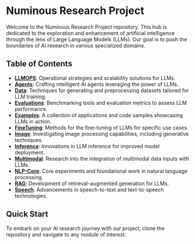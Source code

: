 # Numinous Research Project

Welcome to the Numinous Research Project repository. This hub is dedicated to the exploration and enhancement of artificial intelligence through the lens of Large Language Models (LLMs). Our goal is to push the boundaries of AI research in various specialized domains.

## Table of Contents

- **[LLMOPS](/LLMOPS/README.md)**: Operational strategies and scalability solutions for LLMs.
- **[Agents](/agents/README.md)**: Crafting intelligent AI agents leveraging the power of LLMs.
- **[Data](/data/README.md)**: Techniques for generating and preprocessing datasets tailored for LLM training.
- **[Evaluations](/evaluations/README.md)**: Benchmarking tools and evaluation metrics to assess LLM performance.
- **[Examples](/examples/README.md)**: A collection of applications and code samples showcasing LLMs in action.
- **[FineTuning](/finetuning/README.md)**: Methods for the fine-tuning of LLMs for specific use cases.
- **[Image](/image/README.md)**: Investigating image processing capabilities, including generative techniques.
- **[Inference](/inference/README.md)**: Innovations in LLM inference for improved model deployment.
- **[Multimodal](/multimodal/README.md)**: Research into the integration of multimodal data inputs with LLMs.
- **[NLP-Core](/nlp-core/README.md)**: Core experiments and foundational work in natural language processing.
- **[RAG](/rag/README.md)**: Development of retrieval-augmented generation for LLMs.
- **[Speech](/speech/README.md)**: Advancements in speech-to-text and text-to-speech technologies.

## Quick Start

To embark on your AI research journey with our project, clone the repository and navigate to any module of interest:


